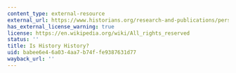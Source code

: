 ```yaml
---
content_type: external-resource
external_url: https://www.historians.org/research-and-publications/perspectives-on-history/september-2022/is-history-history-identity-politics-and-teleologies-of-the-present
has_external_license_warning: true
license: https://en.wikipedia.org/wiki/All_rights_reserved
status: ''
title: Is History History?
uid: babee6e4-6a03-4aa7-b74f-fe9387631d77
wayback_url: ''
---
```

